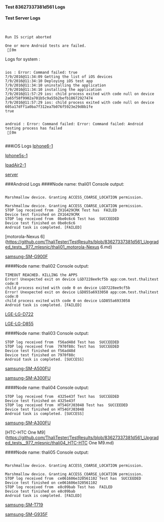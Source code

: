 #### Test 83627337381d561 Logs

#### Test Server Logs
```

 
Run IS script aborted
 
One or more Android tests are failed.
 [0m

```


Logs for system : 
```

ios : Error: Command failed: true
7/9/2016@11:34:09 Getting the list of iOS devices 
7/9/2016@11:34:10 Deploying iOS test app 
7/9/2016@11:34:10 uninstalling the application 
7/9/2016@11:34:10 installing the application 
7/9/2016@11:57:29 ios: child process exited with code null on device 2a65f58f9902a701b5c9a55b2befb18672927474 
7/9/2016@11:57:29 ios: child process exited with code null on device 605a17dff1a0ba7f312ea7b076f5923e29d8b1fe 
true


android : Error: Command failed: Error: Command failed: Android testing process has failed
 [0m


```
###iOS Logs
[Iphone6-1](https://github.com/ThaliTester/TestResults/blob/83627337381d561_Upgraded_tests__977_mlesnic/iOS_Iphone6-1.md)

[Iphone5s-1](https://github.com/ThaliTester/TestResults/blob/83627337381d561_Upgraded_tests__977_mlesnic/iOS_Iphone5s-1.md)

[IpadAir2-1](https://github.com/ThaliTester/TestResults/blob/83627337381d561_Upgraded_tests__977_mlesnic/iOS_IpadAir2-1.md)

[server](https://github.com/ThaliTester/TestResults/blob/83627337381d561_Upgraded_tests__977_mlesnic/iOS_server.md)


###Android Logs
####Node name: thali01
Console output:
```

Marshmallow device. Granting ACCESS_COARSE_LOCATION permission.

Marshmallow device. Granting ACCESS_COARSE_LOCATION permission.
STOP log received from  ZX1G429CRK Test has  FAILED
Device test finished on ZX1G429CRK 
STOP log received from  0be0c6c6 Test has  SUCCEEDED
Device test finished on 0be0c6c6 
Android task is completed. [FAILED]
```
[motorola-Nexus 6](https://github.com/ThaliTester/TestResults/blob/83627337381d561_Upgraded_tests__977_mlesnic/thali01_motorola-Nexus 6.md)

[samsung-SM-G900F](https://github.com/ThaliTester/TestResults/blob/83627337381d561_Upgraded_tests__977_mlesnic/thali01_samsung-SM-G900F.md)

####Node name: thali02
Console output:
```
TIMEOUT REACHED. KILLING the APPS
Error! Unexpected exit on device LGD7228ee9cf5b app:com.test.thalitest code:0 
child process exited with code 0 on device LGD7228ee9cf5b 
Error! Unexpected exit on device LGD855a6933058 app:com.test.thalitest code:0 
child process exited with code 0 on device LGD855a6933058 
Android task is completed. [FAILED]
```
[LGE-LG-D722](https://github.com/ThaliTester/TestResults/blob/83627337381d561_Upgraded_tests__977_mlesnic/thali02_LGE-LG-D722.md)

[LGE-LG-D855](https://github.com/ThaliTester/TestResults/blob/83627337381d561_Upgraded_tests__977_mlesnic/thali02_LGE-LG-D855.md)

####Node name: thali03
Console output:
```
STOP log received from  f56ad48d Test has  SUCCEEDED
STOP log received from  7970f88c Test has  SUCCEEDED
Device test finished on f56ad48d 
Device test finished on 7970f88c 
Android task is completed. [SUCCESS]
```
[samsung-SM-A500FU](https://github.com/ThaliTester/TestResults/blob/83627337381d561_Upgraded_tests__977_mlesnic/thali03_samsung-SM-A500FU.md)

[samsung-SM-A300FU](https://github.com/ThaliTester/TestResults/blob/83627337381d561_Upgraded_tests__977_mlesnic/thali03_samsung-SM-A300FU.md)

####Node name: thali04
Console output:
```
STOP log received from  4325e43f Test has  SUCCEEDED
Device test finished on 4325e43f 
STOP log received from  HT54GYJ03048 Test has  SUCCEEDED
Device test finished on HT54GYJ03048 
Android task is completed. [SUCCESS]
```
[samsung-SM-A300FU](https://github.com/ThaliTester/TestResults/blob/83627337381d561_Upgraded_tests__977_mlesnic/thali04_samsung-SM-A300FU.md)

[HTC-HTC One M9](https://github.com/ThaliTester/TestResults/blob/83627337381d561_Upgraded_tests__977_mlesnic/thali04_HTC-HTC One M9.md)

####Node name: thali05
Console output:
```

Marshmallow device. Granting ACCESS_COARSE_LOCATION permission.

Marshmallow device. Granting ACCESS_COARSE_LOCATION permission.
STOP log received from  ce061606e320561102 Test has  SUCCEEDED
Device test finished on ce061606e320561102 
STOP log received from  e8c09bab Test has  FAILED
Device test finished on e8c09bab 
Android task is completed. [FAILED]
```
[samsung-SM-T719](https://github.com/ThaliTester/TestResults/blob/83627337381d561_Upgraded_tests__977_mlesnic/thali05_samsung-SM-T719.md)

[samsung-SM-G935F](https://github.com/ThaliTester/TestResults/blob/83627337381d561_Upgraded_tests__977_mlesnic/thali05_samsung-SM-G935F.md)




